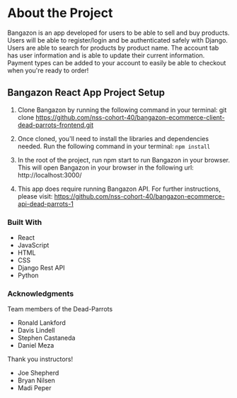 # About the Project
Bangazon is an app developed for users to be able to sell and buy products. Users will be able to register/login and be authenticated safely with Django. Users are able to search for products by product name. The account tab has user information and is able to update their current information. Payment types can be added to your account to easily be able to checkout when you're ready to order! 

## Bangazon React App Project Setup
1. Clone Bangazon by running the following command in your terminal: git clone https://github.com/nss-cohort-40/bangazon-ecommerce-client-dead-parrots-frontend.git

1. Once cloned, you'll need to install the libraries and dependencies needed. Run the following command in your terminal: `npm install`

1. In the root of the project, run npm start to run Bangazon in your browser. This will open Bangazon in your browser in the following url: http://localhost:3000/

1. This app does require running Bangazon API. For further instructions, please visit: https://github.com/nss-cohort-40/bangazon-ecommerce-api-dead-parrots-1

### Built With
* React
* JavaScript
* HTML
* CSS
* Django Rest API
* Python

### Acknowledgments 
Team members of the Dead-Parrots
* Ronald Lankford
* Davis Lindell
* Stephen Castaneda
* Daniel Meza

Thank you instructors!
* Joe Shepherd
* Bryan Nilsen
* Madi Peper